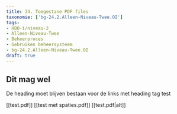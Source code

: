```yaml
---
title: 34. Toegestane PDF files
taxonomie: ['bg-24.2.Alleen-Niveau-Twee.OI']
tags:
- HBO-i/niveau-2
- Alleen-Niveau-Twee
- Beheerproces
- Gebruiken beheersysteem
- bg-24.2.Alleen-Niveau-Twee.OI
draft: true 
---
```



## Dit mag wel
De heading moet blijven bestaan voor de links met heading tag test

[[test.pdf]]
[[test met spaties.pdf]]
[[test.pdf|alt]]
